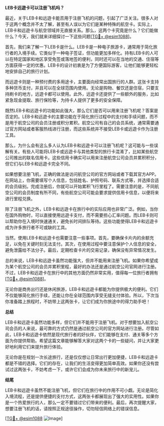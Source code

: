 **LEB卡远遊卡可以注册飞机吗？**

最近，关于LEB卡和远遊卡能否用于注册飞机的问题，引起了广泛关注。很多人对于这两个概念并不太了解，甚至有人误以为它们是某种特殊的航空卡。实际上，LEB卡和远遊卡与航空领域并无直接关系。那么，这两个卡究竟是什么？它们能做什么？今天，我们就来详细探讨一下这些问题[[TG💪+ @esim1088](https://t.me/s/esim1088)]。

首先，我们来了解一下LEB卡是什么。LEB卡是一种电子旅游卡，通常用于简化旅行者的入境手续。它类似于一种电子签证，但功能更加多样化。持有LEB卡的人可以在特定国家和地区享受免签或落地签的便利，同时还可以在当地的交通、住宿等方面获得一定的优惠。LEB卡的设计初衷是为了方便国际游客，让他们能够更轻松地安排自己的旅行计划。

而远遊卡则是一种预付费的多用途卡，主要面向经常出国旅行的人群。这张卡支持多种货币支付，并且可以在全球范围内使用。无论是购物、餐饮还是住宿，只要支持刷卡的地方，远遊卡都可以使用。此外，远遊卡还提供了一些额外的服务，比如紧急现金提取、旅行保险等，为持卡人提供了更多的安全保障。

既然LEB卡和远遊卡的功能如此强大，那么它们是否可以用来注册飞机呢？答案是否定的。LEB卡和远遊卡的主要功能在于简化旅行过程中的支付和手续问题，而不是用于航空公司的会员注册或积分累积。航空公司有自己的会员系统，通常需要通过官方网站或者客服热线进行注册，而这些系统并不接受LEB卡或远遊卡作为注册工具。

那么，为什么会有这么多人认为LEB卡和远遊卡可以注册飞机呢？这可能与一些误解有关。有些人可能将LEB卡或远遊卡与其他类型的旅行卡混淆了，比如某些航空公司推出的联名信用卡。这些信用卡确实可以用来注册航空公司会员并累积积分，但它们与LEB卡和远遊卡完全不同。

如果想要注册飞机，正确的做法是访问航空公司的官方网站或者下载其官方APP。在网站上，你需要填写个人信息，包括姓名、护照号码、联系方式等，并选择合适的会员级别。完成注册后，你就可以开始累积飞行里程了。需要注意的是，不同航空公司的会员制度有所不同，有些航空公司可能会要求提供信用卡信息，以便将来进行里程兑换。

除了注册飞机之外，LEB卡和远遊卡在旅行中的实际应用也非常广泛。例如，当你在国外购物时，可以直接使用远遊卡支付，而不需要担心汇率问题。而LEB卡则可以帮助你在入境时快速通关，避免长时间排队等待。这些功能使得LEB卡和远遊卡成为许多旅行者不可或缺的工具。

当然，使用LEB卡和远遊卡也需要注意一些事项。首先，要确保卡片内的余额充足，以免在关键时刻无法支付。其次，在使用过程中要注意保护个人信息的安全，避免泄露给不法分子。最后，定期检查卡片的交易记录，确保没有异常情况发生。

总的来说，LEB卡和远遊卡虽然功能强大，但并不能用来注册飞机。如果你希望成为某个航空公司的会员并累积里程，最好的办法还是通过航空公司官网进行注册。不过，LEB卡和远遊卡在旅行中的其他方面仍然非常实用，值得每一位旅行者拥有[[TG💪+ @esim1088](https://t.me/s/esim1088)]。

无论你是商务出行还是休闲旅游，LEB卡和远遊卡都能为你提供极大的便利。它们不仅能够简化旅行手续，还能让你在全球范围内享受无缝支付体验。所以，下次当你准备踏上旅程时，不妨带上这两张卡，让它们成为你旅途中的得力助手吧！

**总结**

LEB卡和远遊卡虽然功能多样，但它们并不能用于注册飞机。对于想要加入航空公司会员的人来说，最可靠的方式仍然是通过航空公司的官方网站进行注册。尽管如此，LEB卡和远遊卡依然是现代旅行者的好伙伴，它们能够在支付、通关等多个方面为你提供帮助。希望这篇文章能够解答大家对这两个卡的一些疑问，并让大家更好地利用它们来提升旅行体验。

无论你是在规划一次长途旅行，还是仅仅想让日常出行更加便捷，LEB卡和远遊卡都是不错的选择。它们的存在，让我们的生活变得更加简单高效。如果你还没有尝试过这两张卡，不妨考虑一下，或许它们会成为你未来旅行中的新宠儿。

**结尾**

LEB卡和远遊卡虽然不能注册飞机，但它们在旅行中的作用不可小觑。无论是简化入境流程，还是提供便捷的支付方式，这两张卡都展现出了强大的实用性。如果你是一个热爱旅行的人，那么一定不要错过它们带来的便利。最后，再次提醒大家，想要注册飞机的话，请按照正规途径操作，切勿轻信网络上的错误信息。

[[TG💪+ @esim1088](https://t.me/s/esim1088) ![Image](https://i.postimg.cc/4NQfJmqS/Snipaste-2025-05-13-00-14-12.png)]